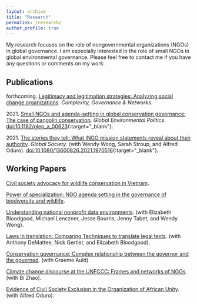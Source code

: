 ```yaml
---
layout: archive
title: "Research"
permalink: /research/
author_profile: true
---
```


My research focuses on the role of nongovernmental organizations (NGOs) in global governance. I am especially interested in the role of small NGOs in global environmental governance. Please feel free to contact me if you have any questions or comments on my work.

## Publications
forthcoming\. [Legitimacy and legitimation strategies: Analyzing social change organizations](../research/paper2/). *Complexity, Governance & Networks*.

2021\. [Small NGOs and agenda-setting in global conservation governance: The case of pangolin conservation](../research/paper1/). *Global Environmental Politics*. [doi:10.1162/glep_a_00623](https://doi.org/10.1162/glep_a_00623){:target="_blank"}.

2021\. [The stories they tell: What INGO mission statements reveal about their authority](../research/paper4/). *Global Society*. (with Wendy Wong, Sarah Stroup, and Alfred Oduro). [doi:10.1080/13600826.2021.1970516](https://doi.org/10.1080/13600826.2021.1970516){:target="_blank"}.

## Working Papers

[Civil society advocacy for wildlife conservation in Vietnam](../research/paper10/).

[Power of specialization: NGO agenda setting in the governance of biodiversity and wildlife](../research/paper6/).

[Understanding national nonprofit data environments](../research/paper3/). (with Elizabeth Bloodgood, Michael Lenczner, Jesse Bourns, Jenny Tabet, and Wendy Wong).

[Laws in translation: Comparing Techniques to translate legal texts](../research/paper5/). (with Anthony DeMattee, Nick Gertler, and Elizabeth Bloodgood).

[Conservation governance: Complex relationship between the governor and the governed](../research/paper7/). (with Graeme Auld).

[Climate change discourse at the UNFCCC: Frames and networks of NGOs](../research/paper8/). (with Bi Zhao).

[Evidence of Civil Society Exclusion in the Organization of African Unity](../research/paper9/). (with Alfred Oduro).
